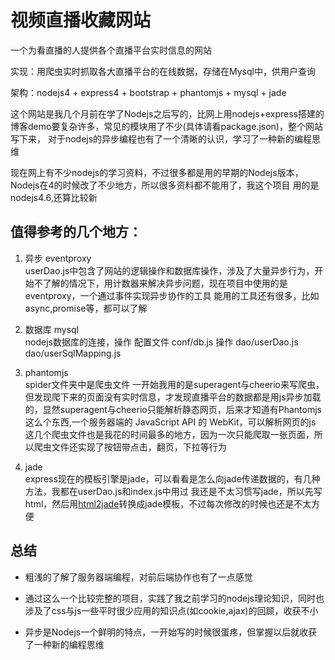 # 视频直播收藏网站

一个为看直播的人提供各个直播平台实时信息的网站

实现：用爬虫实时抓取各大直播平台的在线数据，存储在Mysql中，供用户查询

架构：nodejs4 + express4 + bootstrap + phantomjs + mysql + jade  


这个网站是我几个月前在学了Nodejs之后写的，比网上用nodejs+express搭建的博客demo要复杂许多，常见的模块用了不少(具体请看package.json)，整个网站写下来，
对于nodejs的异步编程也有了一个清晰的认识，学习了一种新的编程思维

现在网上有不少nodejs的学习资料，不过很多都是用的早期的Nodejs版本，Nodejs在4的时候改了不少地方，所以很多资料都不能用了，我这个项目
用的是nodejs4.6,还算比较新
  
  
## 值得参考的几个地方：
  
  

1. 异步 eventproxy  
userDao.js中包含了网站的逻辑操作和数据库操作，涉及了大量异步行为，开始不了解的情况下，用计数器来解决异步问题，现在项目中使用的是
eventproxy，一个通过事件实现异步协作的工具
能用的工具还有很多，比如async,promise等，都可以了解

2. 数据库 mysql  
nodejs数据库的连接，操作
配置文件 conf/db.js
操作 dao/userDao.js   dao/userSqlMapping.js

3. phantomjs  
spider文件夹中是爬虫文件
一开始我用的是superagent与cheerio来写爬虫，但发现爬下来的页面没有实时信息，才发现直播平台的数据都是用js异步加载的，显然superagent与cheerio只能解析静态网页，后来才知道有Phantomjs这么个东西,一个服务器端的 JavaScript API 的 WebKit，可以解析网页的js
这几个爬虫文件也是我花的时间最多的地方，因为一次只能爬取一张页面，所以爬虫文件还实现了按钮带点击，翻页，下拉等行为

4. jade  
express现在的模板引擎是jade，可以看看是怎么向jade传递数据的，有几种方法，我都在userDao.js和index.js中用过
我还是不太习惯写jade，所以先写html，然后用[html2jade](http://html2jade.org/)转换成jade模板，不过每次修改的时候也还是不太方便



## 总结  

* 粗浅的了解了服务器端编程，对前后端协作也有了一点感觉

* 通过这么一个比较完整的项目，实践了我之前学习的nodejs理论知识，同时也涉及了css与js一些平时很少应用的知识点(如cookie,ajax)的回顾，收获不小

* 异步是Nodejs一个鲜明的特点，一开始写的时候很蛋疼，但掌握以后就收获了一种新的编程思维














